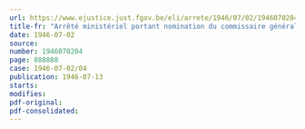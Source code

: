 ```yaml
---
url: https://www.ejustice.just.fgov.be/eli/arrete/1946/07/02/1946070204/justel
title-fr: "Arrêté ministériel portant nomination du commissaire général adjoint du gouvernement"
date: 1946-07-02
source:
number: 1946070204
page: 888888
case: 1946-07-02/04
publication: 1946-07-13
starts:
modifies:
pdf-original:
pdf-consolidated:
---
```


